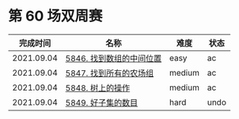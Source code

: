 # 第 60 场双周赛

**完成时间**|**名称**|**难度**|**状态**
------------|--------|--------|-------
2021.09.04|[5846. 找到数组的中间位置](./5846.%20找到数组的中间位置)|easy|ac
2021.09.04|[5847. 找到所有的农场组](./5847.%20找到所有的农场组)|medium|ac
2021.09.04|[5848. 树上的操作](./5848.%20树上的操作)|medium|ac
2021.09.04|[5849. 好子集的数目](./5849.%20好子集的数目)|hard|undo
